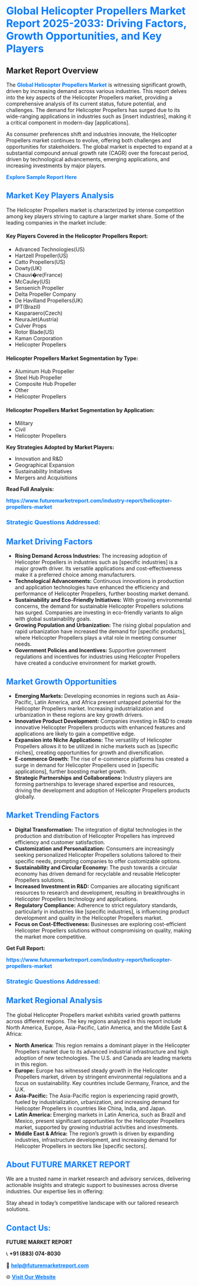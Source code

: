 <h1 style="color: #007BFF;">Global Helicopter Propellers Market Report 2025-2033: Driving Factors, Growth Opportunities, and Key Players</h1>

<section id="overview">
<h2>Market Report Overview</h2>
<p>The <a href="https://www.futuremarketreport.com/industry-report/helicopter-propellers-market" style="color: #007BFF; text-decoration: none;"><strong>Global Helicopter Propellers Market</strong></a> is witnessing significant growth, driven by increasing demand across various industries. This report delves into the key aspects of the Helicopter Propellers market, providing a comprehensive analysis of its current status, future potential, and challenges. The demand for Helicopter Propellers has surged due to its wide-ranging applications in industries such as [insert industries], making it a critical component in modern-day [applications].</p>
<p>As consumer preferences shift and industries innovate, the Helicopter Propellers market continues to evolve, offering both challenges and opportunities for stakeholders. The global market is expected to expand at a substantial compound annual growth rate (CAGR) over the forecast period, driven by technological advancements, emerging applications, and increasing investments by major players.</p>
</section>

<section id="overview">
<p><a href="https://www.futuremarketreport.com/request-sample/reportId=106558" style="color: #007BFF; text-decoration: none;"><strong>Explore Sample Report Here</strong></a></p>
</section>

<section id="key-players">
<h2 style="color: #007BFF;">Market Key Players Analysis</h2>
<p>The Helicopter Propellers market is characterized by intense competition among key players striving to capture a larger market share. Some of the leading companies in the market include:</p>
<h4>Key Players Covered in the Helicopter Propellers Report:</h4>
<ul><li>Advanced Technologies(US)</li><li>Hartzell Propeller(US)</li><li>Catto Propellers(US)</li><li>Dowty(UK)</li><li>Chauvi�re(France)</li><li>McCauley(US)</li><li>Sensenich Propeller</li><li>Delta Propeller Company</li><li>De Havilland Propellers(UK)</li><li>IPT(Brazil)</li><li>Kasparaero(Czech)</li><li>NeuraJet(Austria)</li><li>Culver Props</li><li>Rotor Blade(US)</li><li>Kaman Corporation</li><li>Helicopter Propellers</li></ul>
<h4>Helicopter Propellers Market Segmentation by Type:</h4>
<ul><li>Aluminum Hub Propeller</li><li>Steel Hub Propeller</li><li>Composite Hub Propeller</li><li>Other</li><li>Helicopter Propellers</li></ul>

<h4>Helicopter Propellers Market Segmentation by Application:</h4>
<ul><li>Military</li><li>Civil</li><li>Helicopter Propellers</li></ul>
<p><strong>Key Strategies Adopted by Market Players:</strong></p>
<ul>
<li>Innovation and R&D</li>
<li>Geographical Expansion</li>
<li>Sustainability Initiatives</li>
<li>Mergers and Acquisitions</li>
</ul>
</section>

<section>
<p><strong>Read Full Analysis: </strong></p><a href="https://www.futuremarketreport.com/industry-report/helicopter-propellers-market" style="color: #007BFF; text-decoration: none;"><strong>https://www.futuremarketreport.com/industry-report/helicopter-propellers-market</strong></a>
<h3 style="color: #007BFF;">Strategic Questions Addressed:</h3>
</section>

<section id="driving-factors">
<h2 style="color: #007BFF;">Market Driving Factors</h2>
<ul>
<li><strong>Rising Demand Across Industries:</strong> The increasing adoption of Helicopter Propellers in industries such as [specific industries] is a major growth driver. Its versatile applications and cost-effectiveness make it a preferred choice among manufacturers.</li>
<li><strong>Technological Advancements:</strong> Continuous innovations in production and application technologies have enhanced the efficiency and performance of Helicopter Propellers, further boosting market demand.</li>
<li><strong>Sustainability and Eco-Friendly Initiatives:</strong> With growing environmental concerns, the demand for sustainable Helicopter Propellers solutions has surged. Companies are investing in eco-friendly variants to align with global sustainability goals.</li>
<li><strong>Growing Population and Urbanization:</strong> The rising global population and rapid urbanization have increased the demand for [specific products], where Helicopter Propellers plays a vital role in meeting consumer needs.</li>
<li><strong>Government Policies and Incentives:</strong> Supportive government regulations and incentives for industries using Helicopter Propellers have created a conducive environment for market growth.</li>
</ul>
</section>

<section id="growth-opportunities">
<h2 style="color: #007BFF;">Market Growth Opportunities</h2>
<ul>
<li><strong>Emerging Markets:</strong> Developing economies in regions such as Asia-Pacific, Latin America, and Africa present untapped potential for the Helicopter Propellers market. Increasing industrialization and urbanization in these regions are key growth drivers.</li>
<li><strong>Innovative Product Development:</strong> Companies investing in R&D to create innovative Helicopter Propellers products with enhanced features and applications are likely to gain a competitive edge.</li>
<li><strong>Expansion into Niche Applications:</strong> The versatility of Helicopter Propellers allows it to be utilized in niche markets such as [specific niches], creating opportunities for growth and diversification.</li>
<li><strong>E-commerce Growth:</strong> The rise of e-commerce platforms has created a surge in demand for Helicopter Propellers used in [specific applications], further boosting market growth.</li>
<li><strong>Strategic Partnerships and Collaborations:</strong> Industry players are forming partnerships to leverage shared expertise and resources, driving the development and adoption of Helicopter Propellers products globally.</li>
</ul>
</section>

<section id="trending-factors">
<h2 style="color: #007BFF;">Market Trending Factors</h2>
<ul>
<li><strong>Digital Transformation:</strong> The integration of digital technologies in the production and distribution of Helicopter Propellers has improved efficiency and customer satisfaction.</li>
<li><strong>Customization and Personalization:</strong> Consumers are increasingly seeking personalized Helicopter Propellers solutions tailored to their specific needs, prompting companies to offer customizable options.</li>
<li><strong>Sustainability and Circular Economy:</strong> The push towards a circular economy has driven demand for recyclable and reusable Helicopter Propellers solutions.</li>
<li><strong>Increased Investment in R&D:</strong> Companies are allocating significant resources to research and development, resulting in breakthroughs in Helicopter Propellers technology and applications.</li>
<li><strong>Regulatory Compliance:</strong> Adherence to strict regulatory standards, particularly in industries like [specific industries], is influencing product development and quality in the Helicopter Propellers market.</li>
<li><strong>Focus on Cost-Effectiveness:</strong> Businesses are exploring cost-efficient Helicopter Propellers solutions without compromising on quality, making the market more competitive.</li>
</ul>
</section>

<section>
<p><strong>Get Full Report: </strong></p><a href="https://www.futuremarketreport.com/industry-report/helicopter-propellers-market" style="color: #007BFF; text-decoration: none;"><strong>https://www.futuremarketreport.com/industry-report/helicopter-propellers-market</strong></a>
<h3 style="color: #007BFF;">Strategic Questions Addressed:</h3>
</section>


<section id="regional-analysis">
<h2 style="color: #007BFF;">Market Regional Analysis</h2>
<p>The global Helicopter Propellers market exhibits varied growth patterns across different regions. The key regions analyzed in this report include North America, Europe, Asia-Pacific, Latin America, and the Middle East & Africa:</p>
<ul>
<li><strong>North America:</strong> This region remains a dominant player in the Helicopter Propellers market due to its advanced industrial infrastructure and high adoption of new technologies. The U.S. and Canada are leading markets in this region.</li>
<li><strong>Europe:</strong> Europe has witnessed steady growth in the Helicopter Propellers market, driven by stringent environmental regulations and a focus on sustainability. Key countries include Germany, France, and the U.K.</li>
<li><strong>Asia-Pacific:</strong> The Asia-Pacific region is experiencing rapid growth, fueled by industrialization, urbanization, and increasing demand for Helicopter Propellers in countries like China, India, and Japan.</li>
<li><strong>Latin America:</strong> Emerging markets in Latin America, such as Brazil and Mexico, present significant opportunities for the Helicopter Propellers market, supported by growing industrial activities and investments.</li>
<li><strong>Middle East & Africa:</strong> The region’s growth is driven by expanding industries, infrastructure development, and increasing demand for Helicopter Propellers in sectors like [specific sectors].</li>
</ul>
</section>

<footer>
<h2 style="color: #007BFF;">About FUTURE MARKET REPORT</h2>
<p>We are a trusted name in market research and advisory services, delivering actionable insights and strategic support to businesses across diverse industries. Our expertise lies in offering:</p>

<p>Stay ahead in today’s competitive landscape with our tailored research solutions.</p>

<h2 style="color: #007BFF;">Contact Us:</h2>
<p><strong>FUTURE MARKET REPORT</strong></p>
<p>📞 <strong>+91 (883) 074-8030</strong></p>
<p>📧 <strong><a href="mailto:help@futuremarketreport.com" style="color: #007BFF;">help@futuremarketreport.com</a></strong></p>
<p>🌐 <strong><a href="https://www.futuremarketreport.com/" style="color: #007BFF;">Visit Our Website</a></strong></p>
</footer>
